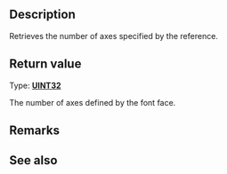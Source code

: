 ## Description

Retrieves the number of axes specified by the reference.

## Return value

Type: **[UINT32](https://learn.microsoft.com/windows/win32/winprog/windows-data-types)**

The number of axes defined by the font face.

## Remarks

## See also